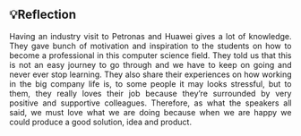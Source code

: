 ## 💡Reflection 
<p align= "justify">
Having an industry visit to Petronas and Huawei gives a lot of knowledge. They gave bunch of motivation and inspiration to the students on how to become a professional in this computer science field. They told us that this is not an easy journey to go through and we have to keep on going and never ever stop learning. They also share their experiences on how working in the big company life is, to some people it may looks stressful, but to them, they really loves their job because they’re surrounded by  very positive and supportive colleagues. Therefore, as what the speakers all said, we must love what we are doing because when we are happy we could produce a good solution, idea and product. 
</p>

